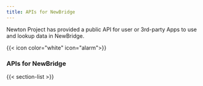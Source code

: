 ```yaml
---
title: APIs for NewBridge
---
```


Newton Project has provided a public API for user or 3rd-party Apps to use and lookup data in NewBridge.

{{< icon color="white" icon="alarm">}}

### APIs for NewBridge

{{< section-list >}}